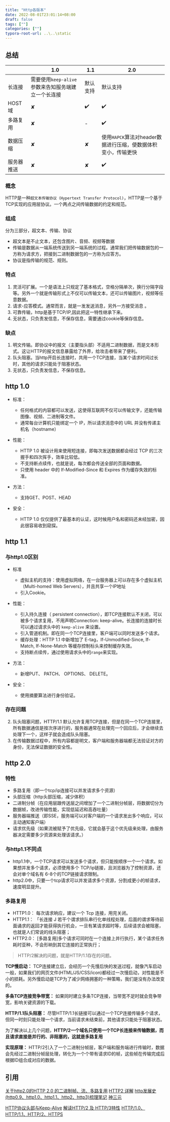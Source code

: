 ```yaml
---
title: "Http各版本"
date: 2022-08-01T23:01:14+08:00
draft: false
tags: [""]
categories: [""]
typora-root-url: ..\..\static
---
```


## 总结

|            | 1.0                                                 | 1.1      | 2.0                                                          |
| ---------- | --------------------------------------------------- | -------- | ------------------------------------------------------------ |
| 长连接     | 需要使用`keep-alive` 参数来告知服务端建立一个长连接 | 默认支持 | 默认支持                                                     |
| HOST域     | ✘                                                   | ✔️        | ✔️                                                            |
| 多路复用   | ✘                                                   | -        | ✔️                                                            |
| 数据压缩   | ✘                                                   | ✘        | 使用`HAPCK`算法对header数据进行压缩，使数据体积变小，传输更快 |
| 服务器推送 | ✘                                                   | ✘        | ✔️                                                            |

### 概念

HTTP是一种`超文本传输协议（Hypertext Transfer Protocol)`，HTTP是一个基于TCP实现的应用层协议。一个两点之间传输数据的约定和规范。


### 组成

分为三部分，超文本、传输、协议

- 超文本是不止文本，还包含图片、音频、视频等数据
- 传输是数据从一端系统传送到另一端系统的过程。通常我们把传输数据包的一方称为请求方，把接到二进制数据包的一方称为应答方。
- 协议是指传输的规范、规则。

### 特点

1. 灵活可扩展。一个是语法上只规定了基本格式，空格分隔单次，换行分隔字段等。另外一个就是传输形式上不仅可以传输文本，还可以传输图片，视频等任意数据。
2. 请求-应答模式。通常而言，就是一发发送消息，另外一方接受消息 。
3. 可靠传输，http是基于TCP/IP,因此把这一特性继承下来。
4. 无状态，只负责发信息，不保存信息，需要通过cookie等保存信息。

### 缺点

1. 明文传输。即协议中的报文（主要指头部）不适用二进制数据，而是文本形式。这让HTTP的报文信息暴露给了外界，给攻击者带来了便利。
2. 队头阻塞。当http开启长连接时，共用一个TCP连接，当某个请求时间过长时，其他的请求只能处于阻塞状态。
3. 无状态，只负责发信息，不保存信息。

## http 1.0

- 标准：
  - 任何格式的内容都可以发送，这使得互联网不仅可以传输文字，还能传输图像、视频、二进制等文件。
  - 通常每台计算机只能绑定一个 IP，所以请求消息中的 URL 并没有传递主机名（hostname）
- 性能：
  - HTTP 1.0 被设计用来使用短连接，即每次发送数据都会经过 TCP 的三次握手和四次挥手，效率比较低。
  - 不支持断点续传，也就是说，每次都会传送全部的页面和数据。
  - 只使用 header 中的 If-Modified-Since 和 Expires 作为缓存失效的标准。

- 方法：
  - 支持GET、POST、HEAD
- 安全：
  - HTTP 1.0 仅仅提供了最基本的认证，这时候用户名和密码还未经加密，因此很容易收到窥探。


## http 1.1

### 与http1.0区别

- 标准
  - 虚拟主机的支持：使用虚拟网络，在一台服务器上可以存在多个虚拟主机（Multi-homed Web Servers），并且共享一个IP地址
  - 引入Cookie。

- 性能：
  - 引入持久连接（ persistent connection），即TCP连接默认不关闭，可以被多个请求复用，不用声明Connection: keep-alive。长连接的连接时长可以通过请求头中的 `keep-alive` 来设置。
  - 引入管道机制。即在同一个TCP连接里，客户端可以同时发送多个请求。
  - 缓存处理：HTTP 1.1 中新增加了 E-tag，If-Unmodified-Since, If-Match, If-None-Match 等缓存控制标头来控制缓存失效。
  - 支持断点续传，通过使用请求头中的`range`来实现。
- 方法：
  - 新增PUT、 PATCH、 OPTIONS、 DELETE。
- 安全：
  - 使用摘要算法进行身份验证。

### 存在问题

2. 队头阻塞问题，HTTP/1.1 默认允许复用TCP连接，但是在同一个TCP连接里，所有数据通信是按次序进行的，服务器通常在处理完一个回应后，才会继续去处理下一个，这样子就会造成队头阻塞。
2. 在传输数据过程中，所有内容都是明文，客户端和服务器端都无法验证对方的身份，无法保证数据的安全性。

## http 2.0

### 特性

- 多路复用（即一个tcp/ip连接可以并发请求多个资源）  
- 头部压缩（http头部压缩，减少体积）  
- 二进制分帧（在应用层跟传送层之间增加了一个二进制分帧层，将数据切分为数据帧，改进传输性能，实现低延迟和高吞吐量）  
- 服务器端推送（即SSE，服务端可以对客户端的一个请求发出多个响应，可以主动通知客户端）  
- 请求优先级（如果流被赋予了优先级，它就会基于这个优先级来处理，由服务器决定需要多少资源来处理该请求。）  

### 与http1.1不同点

- http1.1中，一个TCP请求可以发送多个请求，但只能按顺序一个一个请求。如果想并发多个请求，必须使用多个 TCP/ip链接，且浏览器为了控制资源，还会对单个域名有 6-8个的TCP链接请求限制。 
- http2.0中，只要一个tcp请求可以并发请求多个资源，分割成更小的帧请求，速度明显提升。

### 多路复用

- HTTP1.0： 每次请求晌应，建议一个 Tcp 连接，用完关闭。
- HTTP1.1： 「长连接 J 若干个谓求排队串行化单线程处理，后面的谓求等待前面诵求的返回才能获得执行机会，一旦有某请求超时等，后续请求会被阻塞，也就是人们常说的线头阻塞；
- HTTP2.0： [多路复用]多个请求可同时在一个连接上并行执行，某个请求任务耗时亚种，不会形晌到其它连接的正常执行；

> HTTP/2解决的问题，就是HTTP/1.1存在的问题。

**TCP慢启动：** TCP连接建立后，会经历一个先慢后快的发送过程，就像汽车启动一般，如果我们的网页文件(HTML/JS/CSS/icon)都经过一次慢启动，对性能是不小的损耗。另外慢启动是TCP为了减少网络拥塞的一种策略，我们是没有办法改变的。

**多条TCP连接竞争带宽：** 如果同时建立多条TCP连接，当带宽不足时就会竞争带宽，影响关键资源的下载。

**HTTP/1.1队头阻塞：** 尽管HTTP/1.1长链接可以通过一个TCP连接传输多个请求，但同一时刻只能处理一个请求，当前请求未结束前，其他请求只能处于阻塞状态。

为了解决以上几个问题，**HTTP/2一个域名只使用一个TCP⻓连接来传输数据，而且请求直接是并行的、非阻塞的，这就是多路复用**

**实现原理：** HTTP/2引入了一个二进制分帧层，客户端和服务端进行传输时，数据会先经过二进制分帧层处理，转化为一个个带有请求ID的帧，这些帧在传输完成后根据ID组合成对应的数据。

## 引用

[关于http2.0的HTTP 2.0 的二进制帧、流、多路复用](https://juejin.im/post/5c88f2066fb9a049c043e420)
[HTTP2 详解](https://blog.wangriyu.wang/2018/05-HTTP2.html)
[http发展史(http0.9、http1.0、http1.1、http2、http3)梳理笔记](https://juejin.im/post/5dbe8eba5188254fe019dabb#heading-9)
[神三元](http://47.98.159.95/my_blog/http/002.html)

[HTTP协议头部与Keep-Alive](https://www.cnblogs.com/happy-king/p/9603395.html)
[解读HTTP/2 及 HTTP/3特性](https://github.com/ljianshu/Blog/issues/57)
[HTTP/1.0、HTTP/1.1、HTTP/2、HTTPS](https://zhuanlan.zhihu.com/p/43787334)